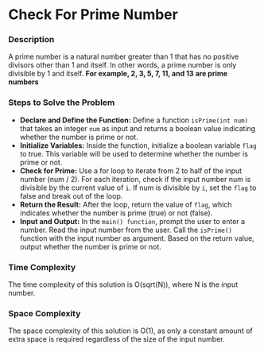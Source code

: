 # Check For Prime Number


### Description
A prime number is a natural number greater than 1 that has no positive divisors other than 1 and itself. In other words, a prime number is only divisible by 1 and itself. 
**For example, 2, 3, 5, 7, 11, and 13 are prime numbers**

### Steps to Solve the Problem
 - **Declare and Define the Function:** Define a function `isPrime(int num)` that takes an integer `num` as input and returns a boolean value indicating whether the number is prime or not.
 - **Initialize Variables:** Inside the function, initialize a boolean variable `flag` to true. This variable will be used to determine whether the number is prime or not.
 - **Check for Prime:** Use a for loop to iterate from 2 to half of the input number (num / 2). For each iteration, check if the input number num is divisible by the current value of `i`. If num is divisible by `i`, set the `flag` to false and break out of the loop.
 - **Return the Result:** After the loop, return the value of `flag`, which indicates whether the number is prime (true) or not (false).
 - **Input and Output:** In the `main() function`, prompt the user to enter a number. Read the input number from the user. Call the `isPrime()` function with the input number as argument. Based on the return value, output whether the number is prime or not.

### Time Complexity
The time complexity of this solution is O(sqrt(N)), where N is the input number.

### Space Complexity
The space complexity of this solution is O(1), as only a constant amount of extra space is required regardless of the size of the input number.
